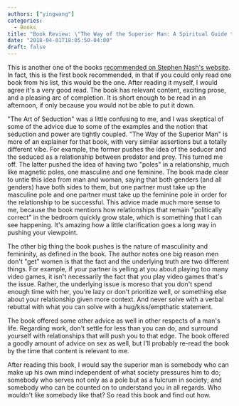 ```yaml
---
authors: ["yingwang"]
categories:
  - Books
title: "Book Review: \"The Way of the Superior Man: A Spiritual Guide to Mastering the Challenges of Women, Work, and Sexual Desire\", by David Deida"
date: "2018-04-01T18:05:50-04:00"
draft: false
---
```


This is another one of the books [recommended on Stephen Nash's website](http://lifestyle-arts.com/the-10-must-read-books-for-men/). In fact, this is the first book recommended, in that if you could only read one book from his list, this would be the one. After reading it myself, I would agree it's a very good read. The book has relevant content, exciting prose, and a pleasing arc of completion. It is short enough to be read in an afternoon, if only because you would not be able to put it down.

"The Art of Seduction" was a little confusing to me, and I was skeptical of some of the advice due to some of the examples and the notion that seduction and power are tightly coupled. "The Way of the Superior Man" is more of an explainer for that book, with very similar assertions but a totally different vibe. For example, the former pushes the idea of the seducer and the seduced as a relationship between predator and prey. This turned me off. The latter pushed the idea of having two "poles" in a relationship, much like magnetic poles, one masculine and one feminine. The book made clear to untie this idea from man and woman, saying that both genders (and all genders) have both sides to them, but one partner must take up the masculine pole and one partner must take up the feminine pole in order for the relationship to be successful. This advice made much more sense to me, because the book mentions how relationships that remain "politically correct" in the bedroom quickly grow stale, which is something that I can see happening. It's amazing how a little clarification goes a long way in pushing your viewpoint.

The other big thing the book pushes is the nature of masculinity and femininity, as defined in the book. The author notes one big reason men don't "get" women is that the fact and the underlying truth are two different things. For example, if your partner is yelling at you about playing too many video games, it isn't necessarily the fact that you play video games that's the issue. Rather, the underlying issue is moreso that you don't spend enough time with her, you're lazy or don't prioritize well, or something else about your relationship given more context. And never solve with a verbal rebuttal with what you can solve with a hug/kiss/empthatic statement.

The book offered some other advice as well in other respects of a man's life. Regarding work, don't settle for less than you can do, and surround yourself with relationships that will push you to that edge. The book offered a goodly amount of advice on sex as well, but I'll probably re-read the book by the time that content is relevant to me.

After reading this book, I would say the superior man is somebody who can make up his own mind independent of what society pressures him to do; somebody who serves not only as a pole but as a fulcrum in society; and somebody who can be counted on to understand you in all regards. Who wouldn't like somebody like that? So read this book and find out how.
